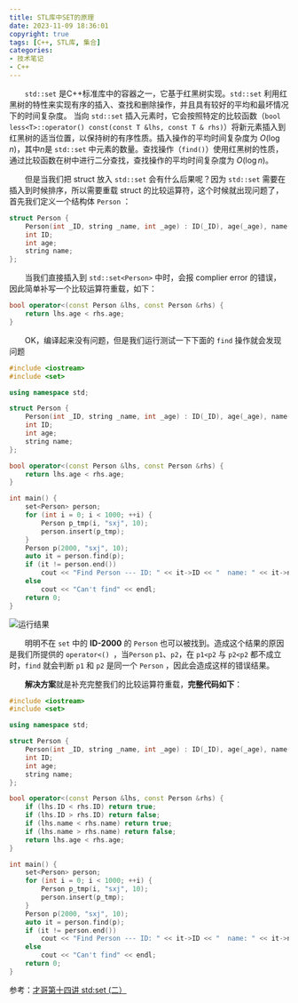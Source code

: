```yaml
---
title: STL库中SET的原理
date: 2023-11-09 18:36:01
copyright: true
tags: [C++, STL库, 集合]
categories:
- 技术笔记
- C++
---
```


&emsp;&emsp;`std::set` 是C++标准库中的容器之一，它基于红黑树实现。`std::set` 利用红黑树的特性来实现有序的插入、查找和删除操作，并且具有较好的平均和最坏情况下的时间复杂度。
当向 `std::set` 插入元素时，它会按照特定的比较函数（`bool less<T>::operator() const(const T &lhs, const T & rhs)`）将新元素插入到红黑树的适当位置，以保持树的有序性质。插入操作的平均时间复杂度为 $O(\log n)$，其中$n$是 `std::set` 中元素的数量。查找操作（`find()`）使用红黑树的性质，通过比较函数在树中进行二分查找，查找操作的平均时间复杂度为 $O(\log n)$。

<!--more-->

&emsp;&emsp;但是当我们把 struct 放入 `std::set` 会有什么后果呢？因为 `std::set` 需要在插入到时候排序，所以需要重载  struct 的比较运算符，这个时候就出现问题了，首先我们定义一个结构体 `Person` ：

```cpp
struct Person {
    Person(int _ID, string _name, int _age) : ID(_ID), age(_age), name(_name) {}
    int ID;
    int age;
    string name;
};
```
&emsp;&emsp;当我们直接插入到 `std::set<Person>` 中时，会报 complier error 的错误，因此简单补写一个比较运算符重载，如下：

```cpp
bool operator<(const Person &lhs, const Person &rhs) {
    return lhs.age < rhs.age;
}
```
&emsp;&emsp;OK，编译起来没有问题，但是我们运行测试一下下面的 `find` 操作就会发现问题

```cpp
#include <iostream>
#include <set>

using namespace std;

struct Person {
    Person(int _ID, string _name, int _age) : ID(_ID), age(_age), name(_name) {}
    int ID;
    int age;
    string name;
};

bool operator<(const Person &lhs, const Person &rhs) {
    return lhs.age < rhs.age;
}

int main() {
    set<Person> person;
    for (int i = 0; i < 1000; ++i) {
        Person p_tmp(i, "sxj", 10);
        person.insert(p_tmp);
    }
    Person p(2000, "sxj", 10);
    auto it = person.find(p);
    if (it != person.end())
        cout << "Find Person --- ID: " << it->ID << "  name: " << it->name << "  age: " << it->age;
    else
        cout << "Can't find" << endl;
    return 0;
}
```
 
![运行结果](/SongXJ01/images/STL库中SET的原理/运行结果.png)

&emsp;&emsp;明明不在 `set` 中的 **ID-2000** 的 `Person` 也可以被找到。造成这个结果的原因是我们所提供的 `operator<() `，当`Person` `p1`、`p2`，在 `p1<p2` 与 `p2<p2` 都不成立时，`find` 就会判断 `p1` 和 `p2` 是同一个 `Person` ，因此会造成这样的错误结果。

&emsp;&emsp;**解决方案**就是补充完整我们的比较运算符重载，**完整代码如下**：

```cpp
#include <iostream>
#include <set>

using namespace std;

struct Person {
    Person(int _ID, string _name, int _age) : ID(_ID), age(_age), name(_name) {}
    int ID;
    int age;
    string name;
};

bool operator<(const Person &lhs, const Person &rhs) {
    if (lhs.ID < rhs.ID) return true;
    if (lhs.ID > rhs.ID) return false;
    if (lhs.name < rhs.name) return true;
    if (lhs.name > rhs.name) return false;
    return lhs.age < rhs.age;
}

int main() {
    set<Person> person;
    for (int i = 0; i < 1000; ++i) {
        Person p_tmp(i, "sxj", 10);
        person.insert(p_tmp);
    }
    Person p(2000, "sxj", 10);
    auto it = person.find(p);
    if (it != person.end())
        cout << "Find Person --- ID: " << it->ID << "  name: " << it->name << "  age: " << it->age;
    else
        cout << "Can't find" << endl;
    return 0;
}
```


参考：[才哥第十四讲 std:set (二）](https://mp.weixin.qq.com/s?__biz=MzkxMzQ5NTI2Mg==&mid=2247483878&idx=1&sn=d155daf0a7125c05c44c639711c254a6&chksm=c17d8457f60a0d41e248ebfd6342c89476eaa710178889458d2442ec74561de1ac13b0f0614a&scene=132&exptype=timeline_recommend_article_extendread_samebiz#wechat_redirect)



<br/><br/><br/><br/>

